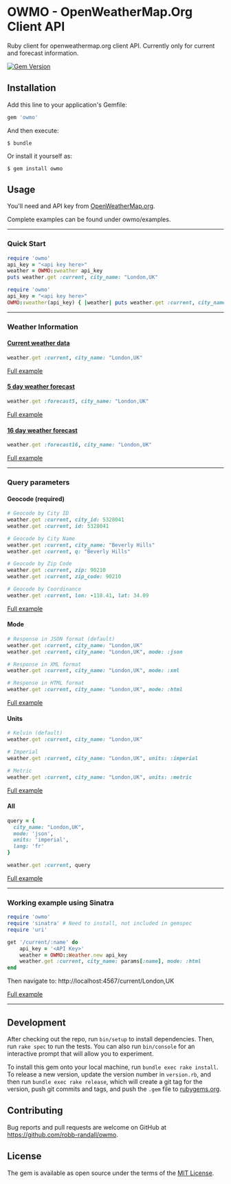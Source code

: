 # OWMO - OpenWeatherMap.Org Client API

Ruby client for openweathermap.org client API.  Currently only for current and forecast information.

[![Gem Version](https://badge.fury.io/rb/owmo.svg)](https://badge.fury.io/rb/owmo)

## Installation

Add this line to your application's Gemfile:

```ruby
gem 'owmo'
```

And then execute:

    $ bundle

Or install it yourself as:

    $ gem install owmo

## Usage

You'll need and API key from [OpenWeatherMap.org](http://openweathermap.org/appid).

Complete examples can be found under owmo/examples.

----
### Quick Start

```ruby
require 'owmo'
api_key = "<api key here>"
weather = OWMO::weather api_key
puts weather.get :current, city_name: "London,UK"
```

```ruby
require 'owmo'
api_key = "<api key here>"
OWMO::weather(api_key) { |weather| puts weather.get :current, city_name: "London,UK" }
```
----
### Weather Information
#### [Current weather data](http://openweathermap.org/current)
```ruby
weather.get :current, city_name: "London,UK"
```
[Full example](https://github.com/robb-randall/owmo/blob/master/examples/current.rb)

#### [5 day weather forecast](http://openweathermap.org/forecast5)
```ruby
weather.get :forecast5, city_name: "London,UK"
```
[Full example](https://github.com/robb-randall/owmo/blob/master/examples/forecast5.rb)

#### [16 day weather forecast](http://openweathermap.org/forecast16)
```ruby
weather.get :forecast16, city_name: "London,UK"
```
[Full example](https://github.com/robb-randall/owmo/blob/master/examples/forecast16.rb)

----
### Query parameters

#### Geocode (required)
```ruby
# Geocode by City ID
weather.get :current, city_id: 5328041
weather.get :current, id: 5328041

# Geocode by City Name
weather.get :current, city_name: "Beverly Hills"
weather.get :current, q: "Beverly Hills"

# Geocode by Zip Code
weather.get :current, zip: 90210
weather.get :current, zip_code: 90210

# Geocode by Coordinance
weather.get :current, lon: -118.41, lat: 34.09
```
[Full example](https://github.com/robb-randall/owmo/blob/master/examples/query_geocode.rb)

#### Mode
```ruby
# Response in JSON format (default)
weather.get :current, city_name: "London,UK"
weather.get :current, city_name: "London,UK", mode: :json

# Response in XML format
weather.get :current, city_name: "London,UK", mode: :xml

# Response in HTML format
weather.get :current, city_name: "London,UK", mode: :html
```
[Full example](https://github.com/robb-randall/owmo/blob/master/examples/query_mode.rb)

#### Units
```ruby
# Kelvin (default)
weather.get :current, city_name: "London,UK"

# Imperial
weather.get :current, city_name: "London,UK", units: :imperial

# Metric
weather.get :current, city_name: "London,UK", units: :metric
```
[Full example](https://github.com/robb-randall/owmo/blob/master/examples/query_units.rb)

#### All
```ruby
query = {
  city_name: "London,UK",
  mode: 'json',
  units: 'imperial',
  lang: 'fr'
}

weather.get :current, query
```
[Full example](https://github.com/robb-randall/owmo/blob/master/examples/query_all.rb)

----
### Working example using Sinatra

```ruby
require 'owmo'
require 'sinatra' # Need to install, not included in gemspec
require 'uri'

get '/current/:name' do
    api_key = '<API Key>'
    weather = OWMO::Weather.new api_key
    weather.get :current, city_name: params[:name], mode: :html
end
```

Then navigate to: http://localhost:4567/current/London,UK

[Full example](https://github.com/robb-randall/owmo/blob/master/examples/sinatra_example.rb)

----
## Development

After checking out the repo, run `bin/setup` to install dependencies. Then, run `rake spec` to run the tests. You can also run `bin/console` for an interactive prompt that will allow you to experiment.

To install this gem onto your local machine, run `bundle exec rake install`. To release a new version, update the version number in `version.rb`, and then run `bundle exec rake release`, which will create a git tag for the version, push git commits and tags, and push the `.gem` file to [rubygems.org](https://rubygems.org).

## Contributing

Bug reports and pull requests are welcome on GitHub at https://github.com/robb-randall/owmo.


## License

The gem is available as open source under the terms of the [MIT License](http://opensource.org/licenses/MIT).
